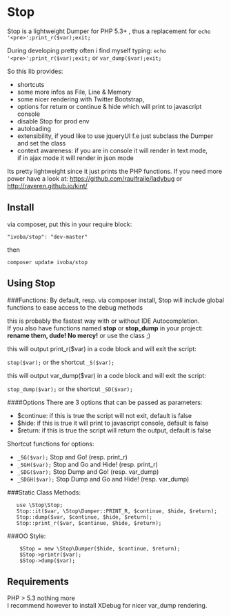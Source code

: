 Stop
====

Stop is a lightweight Dumper for PHP 5.3+ , thus a replacement for ```echo '<pre>';print_r($var);exit;```

During developing pretty often i find myself typing: ```echo '<pre>';print_r($var);exit;``` or ```var_dump($var);exit;```

So this lib provides:  
 - shortcuts 
 - some more infos as File, Line & Memory 
 - some nicer rendering with Twitter Bootstrap, 
 - options for return or continue & hide which will print to javascript console 
 - disable Stop for prod env
 - autoloading  
 - extensibility, if youd like to use jqueryUI f.e just subclass the Dumper and set the class
 - context awareness: if you are in console it will render in text mode,  
   if in ajax mode it will render in json mode
 

Its pretty lightweight since it just prints the PHP functions. 
If you need more power have a look at: https://github.com/raulfraile/ladybug or http://raveren.github.io/kint/  


Install
----------
via composer, put this in your require block:  

    "ivoba/stop": "dev-master"

then  

    composer update ivoba/stop



Using Stop
----------

###Functions:
By default, resp. via composer install, Stop will include global functions to ease access to the debug methods

this is probably the fastest way with or without IDE Autocompletion.  
If you also have functions named **stop** or **stop_dump** in your project: **rename them, dude! No mercy!** or use the class ;)  

this will output print_r($var) in a code block and will exit the script:  

```stop($var);``` or the shortcut ```_S($var);```


this will output var_dump($var) in a code block and will exit the script:

```stop_dump($var);``` or the shortcut ```_SD($var);```

####Options
There are 3 options that can be passed as parameters:

- $continue: if this is true the script will not exit, default is false 
- $hide: if this is true it will print to javascript console, default is false
- $return: if this is true the script will return the output, default is false

Shortcut functions for options:

- ```_SG($var);``` Stop and Go! (resp. print_r)
- ```_SGH($var);``` Stop and Go and Hide! (resp. print_r)
- ```_SDG($var);``` Stop Dump and Go! (resp. var_dump)
- ```_SDGH($var);``` Stop Dump and Go and Hide! (resp. var_dump)


###Static Class Methods:

```
   use \Stop\Stop;
   Stop::it($var, \Stop\Dumper::PRINT_R, $continue, $hide, $return);
   Stop::dump($var, $continue, $hide, $return);
   Stop::print_r($var, $continue, $hide, $return);
```

###OO Style:

```
    $Stop = new \Stop\Dumper($hide, $continue, $return);  
    $Stop->printr($var);
    $Stop->dump($var);
```    

Requirements
----------

PHP > 5.3  nothing more  
I recommend however to install XDebug for nicer var_dump rendering.

